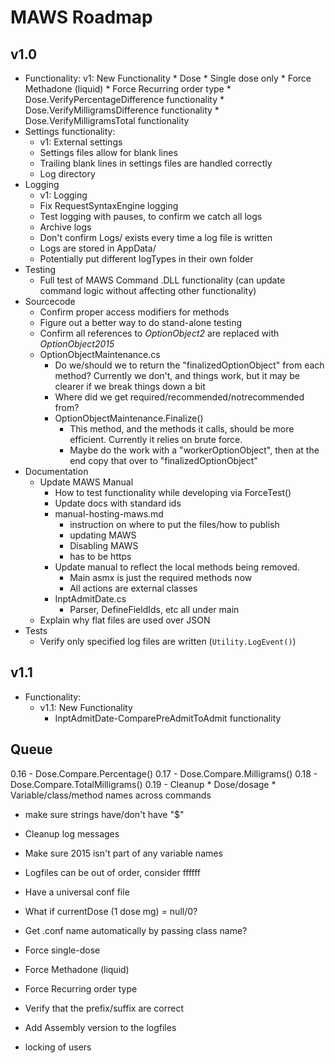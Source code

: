 ﻿# MAWS Roadmap

## **v1.0**
* Functionality:
    v1: New Functionality
        * Dose
            * Single dose only
            * Force Methadone (liquid)
            * Force Recurring order type
            * Dose.VerifyPercentageDifference functionality
            * Dose.VerifyMilligramsDifference functionality
            * Dose.VerifyMilligramsTotal functionality
* Settings functionality:
    * v1: External settings
    * Settings files allow for blank lines
    * Trailing blank lines in settings files are handled correctly
    * Log directory
* Logging
    * v1: Logging
    * Fix RequestSyntaxEngine logging
    * Test logging with pauses, to confirm we catch all logs
    * Archive logs
    * Don't confirm Logs/ exists every time a log file is written
    * Logs are stored in AppData/
    * Potentially put different logTypes in their own folder
* Testing
    * Full test of MAWS Command .DLL functionality (can update command logic without affecting other functionality)
* Sourcecode
    * Confirm proper access modifiers for methods
    * Figure out a better way to do stand-alone testing
    * Confirm all references to *OptionObject2* are replaced with *OptionObject2015*
    * OptionObjectMaintenance.cs
        * Do we/should we to return the "finalizedOptionObject" from each method? Currently we don't, and things work, but it may be clearer if we break things down a bit
        * Where did we get required/recommended/notrecommended from?
        * OptionObjectMaintenance.Finalize()
            * This method, and the methods it calls, should be more efficient. Currently it relies on brute force.
            * Maybe do the work with a "workerOptionObject", then at the end copy that over to "finalizedOptionObject"
* Documentation
    * Update MAWS Manual
        * How to test functionality while developing via ForceTest()
        * Update docs with standard ids
        * manual-hosting-maws.md
            * instruction on where to put the files/how to publish
            * updating MAWS
            * Disabling MAWS
            * has to be https
        * Update manual to reflect the local methods being removed.
            * Main asmx is just the required methods now
            * All actions are external classes
        * InptAdmitDate.cs
            * Parser, DefineFieldIds, etc all under main
    * Explain why flat files are used over JSON
* Tests
    * Verify only specified log files are written (`Utility.LogEvent()`)


## **v1.1**
* Functionality:
    * v1.1: New Functionality
        * InptAdmitDate-ComparePreAdmitToAdmit functionality

## Queue

0.16 - Dose.Compare.Percentage()
0.17 - Dose.Compare.Milligrams()
0.18 - Dose.Compare.TotalMilligrams()
0.19 - Cleanup
        * Dose/dosage
        * Variable/class/method names across commands

* make sure strings have/don't have "$"
* Cleanup log messages
* Make sure 2015 isn't part of any variable names

* Logfiles can be out of order, consider ffffff

* Have a universal conf file
* What if currentDose (1 dose mg) = null/0?
* Get .conf name automatically by passing class name?

* Force single-dose
* Force Methadone (liquid)
* Force Recurring order type
* Verify that the prefix/suffix are correct

* Add Assembly version to the logfiles

* locking of users